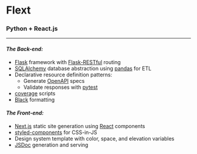 # Flext
### Python + React.js
____________________________________
#### ***The Back-end:***
- <a href="https://flask.palletsprojects.com/en/2.0.x/" target="_blank">Flask</a> framework with <a href="https://flask-restful.readthedocs.io/en/latest/" target="_blank">Flask-RESTful</a> routing
- <a href="https://www.sqlalchemy.org/" target="_blank">SQLAlchemy</a> database abstraction using <a href="https://pandas.pydata.org/" target="_blank">pandas</a> for ETL
- Declarative resource definition patterns:
  - Generate <a href="https://swagger.io/specification/" target="_blank">OpenAPI</a> specs
  - Validate responses with <a href="https://docs.pytest.org/en/7.0.x/" target="_blank">pytest</a>
- <a href="https://coverage.readthedocs.io/en/6.3.1/" target="_blank">coverage</a> scripts
- <a href="https://black.readthedocs.io/en/stable/" target="_blank">Black</a> formatting

#### ***The Front-end:***
- <a href="https://nextjs.org/" target="_blank">Next.js</a> static site generation using <a href="https://reactjs.org/" target="_blank">React</a> components
- <a href="https://styled-components.com/" target="_blank">styled-components</a> for CSS-in-JS
- Design system template with color, space, and elevation variables
- <a href="https://jsdoc.app/" target="_blank">JSDoc</a> generation and serving
